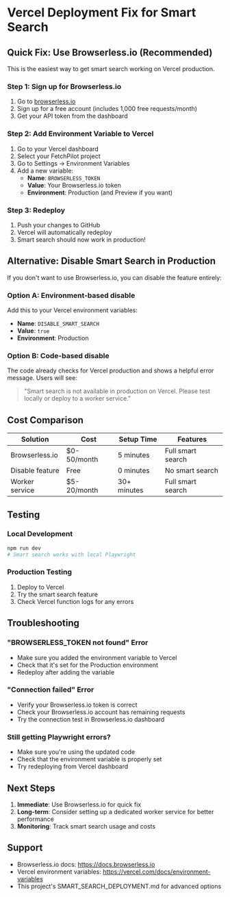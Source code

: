 # Vercel Deployment Fix for Smart Search

## Quick Fix: Use Browserless.io (Recommended)

This is the easiest way to get smart search working on Vercel production.

### Step 1: Sign up for Browserless.io

1. Go to [browserless.io](https://www.browserless.io)
2. Sign up for a free account (includes 1,000 free requests/month)
3. Get your API token from the dashboard

### Step 2: Add Environment Variable to Vercel

1. Go to your Vercel dashboard
2. Select your FetchPilot project
3. Go to Settings → Environment Variables
4. Add a new variable:
   - **Name**: `BROWSERLESS_TOKEN`
   - **Value**: Your Browserless.io token
   - **Environment**: Production (and Preview if you want)

### Step 3: Redeploy

1. Push your changes to GitHub
2. Vercel will automatically redeploy
3. Smart search should now work in production!

## Alternative: Disable Smart Search in Production

If you don't want to use Browserless.io, you can disable the feature entirely:

### Option A: Environment-based disable

Add this to your Vercel environment variables:
- **Name**: `DISABLE_SMART_SEARCH`
- **Value**: `true`
- **Environment**: Production

### Option B: Code-based disable

The code already checks for Vercel production and shows a helpful error message. Users will see:

> "Smart search is not available in production on Vercel. Please test locally or deploy to a worker service."

## Cost Comparison

| Solution | Cost | Setup Time | Features |
|----------|------|------------|----------|
| Browserless.io | $0-50/month | 5 minutes | Full smart search |
| Disable feature | Free | 0 minutes | No smart search |
| Worker service | $5-20/month | 30+ minutes | Full smart search |

## Testing

### Local Development
```bash
npm run dev
# Smart search works with local Playwright
```

### Production Testing
1. Deploy to Vercel
2. Try the smart search feature
3. Check Vercel function logs for any errors

## Troubleshooting

### "BROWSERLESS_TOKEN not found" Error
- Make sure you added the environment variable to Vercel
- Check that it's set for the Production environment
- Redeploy after adding the variable

### "Connection failed" Error
- Verify your Browserless.io token is correct
- Check your Browserless.io account has remaining requests
- Try the connection test in Browserless.io dashboard

### Still getting Playwright errors?
- Make sure you're using the updated code
- Check that the environment variable is properly set
- Try redeploying from Vercel dashboard

## Next Steps

1. **Immediate**: Use Browserless.io for quick fix
2. **Long-term**: Consider setting up a dedicated worker service for better performance
3. **Monitoring**: Track smart search usage and costs

## Support

- Browserless.io docs: https://docs.browserless.io
- Vercel environment variables: https://vercel.com/docs/environment-variables
- This project's SMART_SEARCH_DEPLOYMENT.md for advanced options
